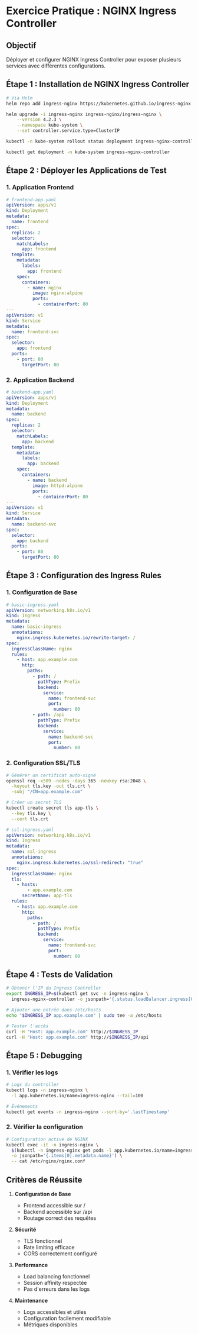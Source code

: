 # Exercice Pratique : NGINX Ingress Controller

## Objectif

Déployer et configurer NGINX Ingress Controller pour exposer plusieurs services avec différentes configurations.

## Étape 1 : Installation de NGINX Ingress Controller

```bash
# Via Helm
helm repo add ingress-nginx https://kubernetes.github.io/ingress-nginx

helm upgrade -i ingress-nginx ingress-nginx/ingress-nginx \
    --version 4.2.3 \
    --namespace kube-system \
    --set controller.service.type=ClusterIP

kubectl -n kube-system rollout status deployment ingress-nginx-controller

kubectl get deployment -n kube-system ingress-nginx-controller
```

## Étape 2 : Déployer les Applications de Test

### 1. Application Frontend

```yaml
# frontend-app.yaml
apiVersion: apps/v1
kind: Deployment
metadata:
  name: frontend
spec:
  replicas: 2
  selector:
    matchLabels:
      app: frontend
  template:
    metadata:
      labels:
        app: frontend
    spec:
      containers:
        - name: nginx
          image: nginx:alpine
          ports:
            - containerPort: 80
---
apiVersion: v1
kind: Service
metadata:
  name: frontend-svc
spec:
  selector:
    app: frontend
  ports:
    - port: 80
      targetPort: 80
```

### 2. Application Backend

```yaml
# backend-app.yaml
apiVersion: apps/v1
kind: Deployment
metadata:
  name: backend
spec:
  replicas: 2
  selector:
    matchLabels:
      app: backend
  template:
    metadata:
      labels:
        app: backend
    spec:
      containers:
        - name: backend
          image: httpd:alpine
          ports:
            - containerPort: 80
---
apiVersion: v1
kind: Service
metadata:
  name: backend-svc
spec:
  selector:
    app: backend
  ports:
    - port: 80
      targetPort: 80
```

## Étape 3 : Configuration des Ingress Rules

### 1. Configuration de Base

```yaml
# basic-ingress.yaml
apiVersion: networking.k8s.io/v1
kind: Ingress
metadata:
  name: basic-ingress
  annotations:
    nginx.ingress.kubernetes.io/rewrite-target: /
spec:
  ingressClassName: nginx
  rules:
    - host: app.example.com
      http:
        paths:
          - path: /
            pathType: Prefix
            backend:
              service:
                name: frontend-svc
                port:
                  number: 80
          - path: /api
            pathType: Prefix
            backend:
              service:
                name: backend-svc
                port:
                  number: 80
```

### 2. Configuration SSL/TLS

```bash
# Générer un certificat auto-signé
openssl req -x509 -nodes -days 365 -newkey rsa:2048 \
  -keyout tls.key -out tls.crt \
  -subj "/CN=app.example.com"

# Créer un secret TLS
kubectl create secret tls app-tls \
  --key tls.key \
  --cert tls.crt
```

```yaml
# ssl-ingress.yaml
apiVersion: networking.k8s.io/v1
kind: Ingress
metadata:
  name: ssl-ingress
  annotations:
    nginx.ingress.kubernetes.io/ssl-redirect: "true"
spec:
  ingressClassName: nginx
  tls:
    - hosts:
        - app.example.com
      secretName: app-tls
  rules:
    - host: app.example.com
      http:
        paths:
          - path: /
            pathType: Prefix
            backend:
              service:
                name: frontend-svc
                port:
                  number: 80
```

## Étape 4 : Tests de Validation

```bash
# Obtenir l'IP du Ingress Controller
export INGRESS_IP=$(kubectl get svc -n ingress-nginx \
  ingress-nginx-controller -o jsonpath='{.status.loadBalancer.ingress[0].ip}')

# Ajouter une entrée dans /etc/hosts
echo "$INGRESS_IP app.example.com" | sudo tee -a /etc/hosts

# Tester l'accès
curl -H "Host: app.example.com" http://$INGRESS_IP
curl -H "Host: app.example.com" http://$INGRESS_IP/api
```

## Étape 5 : Debugging

### 1. Vérifier les logs

```bash
# Logs du controller
kubectl logs -n ingress-nginx \
  -l app.kubernetes.io/name=ingress-nginx --tail=100

# Événements
kubectl get events -n ingress-nginx --sort-by='.lastTimestamp'
```

### 2. Vérifier la configuration

```bash
# Configuration active de NGINX
kubectl exec -it -n ingress-nginx \
  $(kubectl -n ingress-nginx get pods -l app.kubernetes.io/name=ingress-nginx \
  -o jsonpath='{.items[0].metadata.name}') \
  -- cat /etc/nginx/nginx.conf
```

## Critères de Réussite

1. **Configuration de Base**
    - Frontend accessible sur /
    - Backend accessible sur /api
    - Routage correct des requêtes

2. **Sécurité**
    - TLS fonctionnel
    - Rate limiting efficace
    - CORS correctement configuré

3. **Performance**
    - Load balancing fonctionnel
    - Session affinity respectée
    - Pas d'erreurs dans les logs

4. **Maintenance**
    - Logs accessibles et utiles
    - Configuration facilement modifiable
    - Métriques disponibles